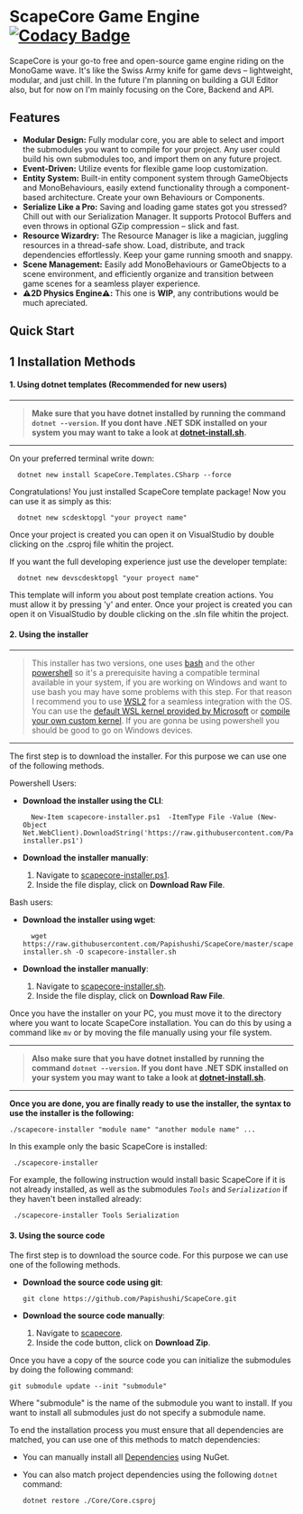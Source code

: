 # ScapeCore Game Engine [![Codacy Badge](https://app.codacy.com/project/badge/Grade/6f241960c30f4a649ee36cb5323613ca)](https://app.codacy.com/gh/Papishushi/ScapeCore/dashboard?utm_source=gh&utm_medium=referral&utm_content=&utm_campaign=Badge_grade)

ScapeCore is your go-to free and open-source game engine riding on the MonoGame wave. It's like the Swiss Army knife for game devs – lightweight, modular, and just chill.
In the future I'm planning on building a GUI Editor also, but for now on I'm mainly focusing on the Core, Backend and API.

## Features

- **Modular Design:** Fully modular core, you are able to select and import the submodules you want to compile for your project. Any user could build his own submodules too, and import them on any future project.
- **Event-Driven:** Utilize events for flexible game loop customization.
- **Entity System:** Built-in entity component system through GameObjects and MonoBehaviours, easily extend functionality through a component-based architecture. Create your own Behaviours or Components.
- **Serialize Like a Pro:** Saving and loading game states got you stressed? Chill out with our Serialization Manager. It supports Protocol Buffers and even throws in optional GZip compression – slick and fast.
- **Resource Wizardry:** The Resource Manager is like a magician, juggling resources in a thread-safe show. Load, distribute, and track dependencies effortlessly. Keep your game running smooth and snappy.
- **Scene Management:** Easily add MonoBehaviours or GameObjects to a scene environment, and efficiently organize and transition between game scenes for a seamless player experience.
- **⚠️2D Physics Engine⚠️:** This one is **WIP**, any contributions would be much apreciated.

## Quick Start

## 1 Installation Methods
#### 1. Using dotnet templates (Recommended for new users)

---

> **Make sure that you have dotnet installed by running the command** **`dotnet --version`. If you dont have .NET SDK installed on your system** **you may want to take a look at [dotnet-install.sh](https://learn.microsoft.com/en-us/dotnet/core/install/linux-scripted-manual#scripted-install).**

---

On your preferred terminal write down:

      dotnet new install ScapeCore.Templates.CSharp --force

Congratulations! You just installed ScapeCore template package!
Now you can use it as simply as this:

      dotnet new scdesktopgl "your proyect name"

Once your project is created you can open it on VisualStudio by double clicking on the .csproj file whitin the project.

If you want the full developing experience just use the developer template:

      dotnet new devscdesktopgl "your proyect name"

This template will inform you about post template creation actions. You must allow it by pressing 'y' and enter.
Once your project is created you can open it on VisualStudio by double clicking on the .sln file whitin the project.
#### 2. Using the installer

---

> This installer has two versions, one uses [bash](https://www.gnu.org/software/bash/) and the other [powershell](https://github.com/PowerShell/PowerShell) so it's a prerequisite having a compatible terminal available in your system, if you are working on Windows and want to use bash you may have some problems with this step. For that reason I recommend you to use [WSL2](https://learn.microsoft.com/es-es/windows/wsl/about) for a seamless integration with the OS. You can use the [default WSL kernel provided by Microsoft](https://learn.microsoft.com/es-es/windows/wsl/install) or [compile your own custom kernel](https://github.com/microsoft/WSL2-Linux-Kernel). If you are gonna be using powershell you should be good to go on Windows devices.

---

The first step is to download the installer. For this purpose we can use one of the following methods.

Powershell Users:
- **Download the installer using the CLI**:
  
        New-Item scapecore-installer.ps1  -ItemType File -Value (New-Object Net.WebClient).DownloadString('https://raw.githubusercontent.com/Papishushi/ScapeCore/master/scapecore-installer.ps1')
  
- **Download the installer manually**:
  1.  Navigate to [scapecore-installer.ps1](https://github.com/Papishushi/ScapeCore/blob/master/scapecore-installer.ps1).
  2.  Inside the file display, click on **Download Raw File**.
     
Bash users:
- **Download the installer using wget**:
  
        wget https://raw.githubusercontent.com/Papishushi/ScapeCore/master/scapecore-installer.sh -O scapecore-installer.sh
  
- **Download the installer manually**:
  1.  Navigate to [scapecore-installer.sh](https://github.com/Papishushi/ScapeCore/blob/master/scapecore-installer.sh).
  2.  Inside the file display, click on **Download Raw File**.

Once you have the installer on your PC, you must move it to the directory where you want to locate ScapeCore installation. You can do this by using a command like `mv` or by moving the file manually using your file system.

---

> **Also make sure that you have dotnet installed by running the command** **`dotnet --version`. If you dont have .NET SDK installed on your system** **you may want to take a look at [dotnet-install.sh](https://learn.microsoft.com/en-us/dotnet/core/install/linux-scripted-manual#scripted-install).**

---

**Once you are done, you are finally ready to use the installer, the syntax to use the installer is the following:**

    ./scapecore-installer "module name" "another module name" ...

In this example only the basic ScapeCore is installed:

     ./scapecore-installer

For example, the following instruction would install basic ScapeCore if it is not already installed, as well as the submodules _`Tools`_ and _`Serialization`_ if they haven't been installed already:

     ./scapecore-installer Tools Serialization


#### 3. Using the source code

The first step is to download the source code. For this purpose we can use one of the following methods.

- **Download the source code using git**:

      git clone https://github.com/Papishushi/ScapeCore.git

- **Download the source code manually**:
  1.  Navigate to [scapecore](https://github.com/Papishushi/ScapeCore/blob/master/).
  2.  Inside the code button, click on **Download Zip**.

Once you have a copy of the source code you can initialize the submodules by doing the following command:

    git submodule update --init "submodule"

Where "submodule" is the name of the submodule you want to install. If you want to install all submodules just do not specify a submodule name.

To end the installation process you must ensure that all dependencies are matched, you can use one of this methods to match dependencies:

- You can manually install all [Dependencies](https://github.com/Papishushi/ScapeCore/network/dependencies) using NuGet.
- You can also match project dependencies using the following `dotnet` command:

      dotnet restore ./Core/Core.csproj

